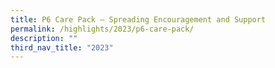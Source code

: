 ```yaml
---
title: P6 Care Pack – Spreading Encouragement and Support
permalink: /highlights/2023/p6-care-pack/
description: ""
third_nav_title: "2023"
---
```

